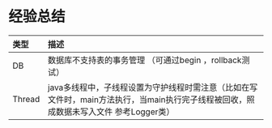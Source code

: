 # 经验总结

| 类型     | 描述                                                                           |
|:-------|:-----------------------------------------------------------------------------|
| DB     | 数据库不支持表的事务管理 （可通过begin ，rollback测试）                                          |
| Thread | java多线程中，子线程设置为守护线程时需注意（比如在写文件时，main方法执行，当main执行完子线程被回收，照成数据未写入文件 参考Logger类） |